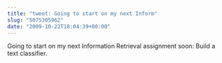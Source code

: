 ```yaml
---
title: "tweet: Going to start on my next Inform"
slug: "5075305962"
date: "2009-10-22T18:04:39+00:00"
---
```

Going to start on my next Information Retrieval assignment soon: Build a text classifier.